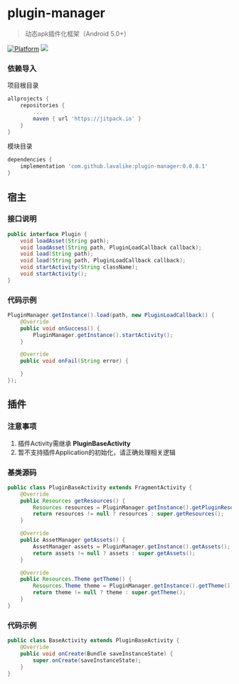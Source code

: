 # plugin-manager
> 动态apk插件化框架（Android 5.0+）

[![Platform](https://img.shields.io/badge/Platform-Android-00CC00.svg?style=flat)](https://www.android.com)
[![](https://jitpack.io/v/lavalike/plugin-manager.svg)](https://jitpack.io/#lavalike/plugin-manager)

### 依赖导入

项目根目录

``` gradle
allprojects {
	repositories {
		...
		maven { url 'https://jitpack.io' }
	}
}
```

模块目录

``` gradle
dependencies {
	implementation 'com.github.lavalike:plugin-manager:0.0.8.1'
}
```

## 宿主

### 接口说明

``` java
public interface Plugin {
    void loadAsset(String path);
    void loadAsset(String path, PluginLoadCallback callback);
    void load(String path);
    void load(String path, PluginLoadCallback callback);
    void startActivity(String className);
    void startActivity();
}
```

### 代码示例

``` java
PluginManager.getInstance().load(path, new PluginLoadCallback() {
    @Override
    public void onSuccess() {
        PluginManager.getInstance().startActivity();
    }

    @Override
    public void onFail(String error) {

    }
});
```

## 插件

### 注意事项

1. 插件Activity需继承 **PluginBaseActivity**
2. 暂不支持插件Application的初始化，请正确处理相关逻辑

### 基类源码

``` java
public class PluginBaseActivity extends FragmentActivity {
    @Override
    public Resources getResources() {
        Resources resources = PluginManager.getInstance().getPluginResources();
        return resources != null ? resources : super.getResources();
    }

    @Override
    public AssetManager getAssets() {
        AssetManager assets = PluginManager.getInstance().getAssets();
        return assets != null ? assets : super.getAssets();
    }

    @Override
    public Resources.Theme getTheme() {
        Resources.Theme theme = PluginManager.getInstance().getTheme();
        return theme != null ? theme : super.getTheme();
    }
}
```

### 代码示例

```java
public class BaseActivity extends PluginBaseActivity {
    @Override
    public void onCreate(Bundle saveInstanceState) {
        super.onCreate(saveInstanceState);
    }
}
```